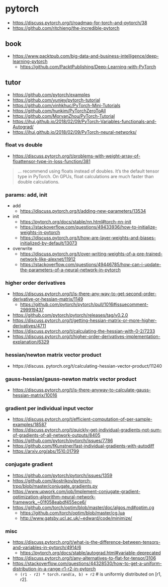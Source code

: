 # pytorch
* https://discuss.pytorch.org/t/roadmap-for-torch-and-pytorch/38
* https://github.com/ritchieng/the-incredible-pytorch

## book
* https://www.packtpub.com/big-data-and-business-intelligence/deep-learning-pytorch
  * https://github.com/PacktPublishing/Deep-Learning-with-PyTorch

## tutor
* https://github.com/pytorch/examples
* https://github.com/yunjey/pytorch-tutorial
* https://github.com/vinhkhuc/PyTorch-Mini-Tutorials
* https://github.com/hunkim/PyTorchZeroToAll
* https://github.com/MorvanZhou/PyTorch-Tutorial
* https://jhui.github.io/2018/02/09/PyTorch-Variables-functionals-and-Autograd/
* https://jhui.github.io/2018/02/09/PyTorch-neural-networks/

### float vs double
* https://discuss.pytorch.org/t/problems-with-weight-array-of-floattensor-type-in-loss-function/381
> ... recommend using floats instead of doubles. It’s the default tensor type in PyTorch.
On GPUs, float calculations are much faster than double calculations.

### params: add, init
* add
  * https://discuss.pytorch.org/t/adding-new-parameters/13534
* init
  * https://pytorch.org/docs/stable/nn.html#torch-nn-init
  * https://stackoverflow.com/questions/49433936/how-to-initialize-weights-in-pytorch
  * https://discuss.pytorch.org/t/how-are-layer-weights-and-biases-initialized-by-default/13073
* overwrite
  * https://discuss.pytorch.org/t/over-writing-weights-of-a-pre-trained-network-like-alexnet/11912
  * https://stackoverflow.com/questions/49446785/how-can-i-update-the-parameters-of-a-neural-network-in-pytorch

### higher order derivatives
* https://discuss.pytorch.org/t/is-there-any-way-to-get-second-order-derivative-or-hessian-matrix/1149
  * https://github.com/pytorch/pytorch/pull/1016#issuecomment-299919437
* https://github.com/pytorch/pytorch/releases/tag/v0.2.0
* https://discuss.pytorch.org/t/getting-hessian-matrix-or-more-higher-derivatives/4711
* https://discuss.pytorch.org/t/calculating-the-hessian-with-0-2/7233
* https://discuss.pytorch.org/t/higher-order-derivatives-implementation-explanation/6329

### hessian/newton matrix vector product
* https://discuss.  pytorch.org/t/calculating-hessian-vector-product/11240

### gauss-hessian/gauss-newton matrix vector product
* https://discuss.pytorch.org/t/is-there-anyway-to-calculate-gauss-hessian-matrix/10016

### gradient per individual input vector
* https://discuss.pytorch.org/t/efficient-computation-of-per-sample-examples/18587
* https://discuss.pytorch.org/t/quickly-get-individual-gradients-not-sum-of-gradients-of-all-network-outputs/8405
* https://github.com/pytorch/pytorch/issues/7786
* https://github.com/fKunstner/fast-individual-gradients-with-autodiff
* https://arxiv.org/abs/1510.01799

### conjugate gradient
* https://github.com/pytorch/pytorch/issues/1359
* https://github.com/ikostrikov/pytorch-trpo/blob/master/conjugate_gradients.py
* https://www.upwork.com/job/Implement-conjugate-gradient-optimization-algorithm-neural-network-framework_~01f058eabdf455ece6/
* https://github.com/torch/optim/blob/master/doc/algos.md#optim.cg
  * https://github.com/torch/optim/blob/master/cg.lua
  * http://www.gatsby.ucl.ac.uk/~edward/code/minimize/

### misc
* https://discuss.pytorch.org/t/what-is-the-difference-between-tensors-and-variables-in-pytorch/4914/6
  * https://pytorch.org/docs/stable/autograd.html#variable-deprecated
* https://discuss.pytorch.org/t/any-alternatives-to-flat-for-tensor/3106
* https://stackoverflow.com/questions/44328530/how-to-get-a-uniform-distribution-in-a-range-r1-r2-in-pytorch
  * `(r1 - r2) * torch.rand(a, b) + r2` # is uniformly distributed on [r1, r2].


